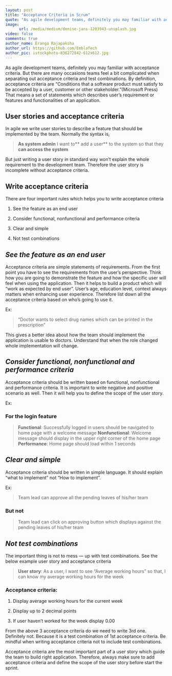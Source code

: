 ```yaml
---
layout: post
title: "Acceptance Criteria in Scrum"
quote: "As agile development teams, definitely you may familiar with acceptance criteria. But there are many occasions teams feel a bit complicated when separating out acceptance criteria and test combinations."
image:
      url: /media/medium/denise-jans-1203943-unsplash.jpg
video: false
comments: true
author_name: Eranga Rajapaksha
author_url: https://github.com/EmblaTech
author_pic: istockphoto-836272842-612x612.jpg
---
```


<style type="text/css"> #post-info { background-color: rgba(0,0,0,.5); padding: 10px; } </style>



As agile development teams, definitely you may familiar with acceptance criteria. But there are many occasions teams feel a bit complicated when separating out acceptance criteria and test combinations. By definition, acceptance criteria are “Conditions that a software product must satisfy to be accepted by a user, customer or other stakeholder.”(Microsoft Press) That means a set of statements which describes user’s requirement or features and functionalities of an application.

## **User stories and acceptance criteria**

In agile we write user stories to describe a feature that should be implemented by the team. Normally the syntax is,
> **As system admin** I want to** add a user** to the system so that they **can access the system**

But just writing a user story in standard way won’t explain the whole requirement to the development team. Therefore the user story is incomplete without acceptance criteria.

## **Write acceptance criteria**

There are four important rules which helps you to write acceptance criteria

1. See the feature as an end user

1. Consider functional, nonfunctional and performance criteria

1. Clear and simple

1. Not test combinations

## ***See the feature as an end user***

Acceptance criteria are simple statements of requirements. From the first point you have to see the requirements from the user’s perspective. Think how you are going to demonstrate the feature and how the specific user will feel when using the application. Then it helps to build a product which will “work as expected by end user”. User’s age, education level, context always matters when enhancing user experience. Therefore list down all the acceptance criteria based on who’s going to use it.

Ex:
> “Doctor wants to select drug names which can be printed in the prescription”

This gives a better idea about how the team should implement the application is usable to doctors. Understand that when the role changed whole implementation will change.

## ***Consider functional, nonfunctional and performance criteria***

Acceptance criteria should be written based on functional, nonfunctional and performance criteria. It is important to write negative and positive scenario as well. Then it will help you to define the scope of the user story.

Ex:

### For the login feature
> **Functional**: Successfully logged in users should be navigated to home page with a welcome message
> **Nonfunctional**: Welcome message should display in the upper right corner of the home page
> **Performance**: Home page should load within 1 seconds

## ***Clear and simple***

Acceptance criteria should be written in simple language. It should explain “what to implement” not “How to implement”.

Ex:
> Team lead can approve all the pending leaves of his/her team

### But not
> Team lead can click on approving button which displays against the pending leaves of his/her team

## ***Not test combinations***

The important thing is not to mess — up with test combinations. See the below example user story and acceptance criteria
> **User story**: As a user, I want to see “Average working hours” so that, I can know my average working hours for the week

### Acceptance criteria:

1. Display average working hours for the current week

1. Display up to 2 decimal points

1. If user haven’t worked for the week display 0.00

From the above 3 acceptance criteria do we need to write 3rd one. Definitely not. Because it is a test combination of 1st acceptance criteria. Be mindful when writing acceptance criteria not to include test combinations.

Acceptance criteria are the most important part of a user story which guide the team to build right application. Therefore, always make sure to add acceptance criteria and define the scope of the user story before start the sprint.
